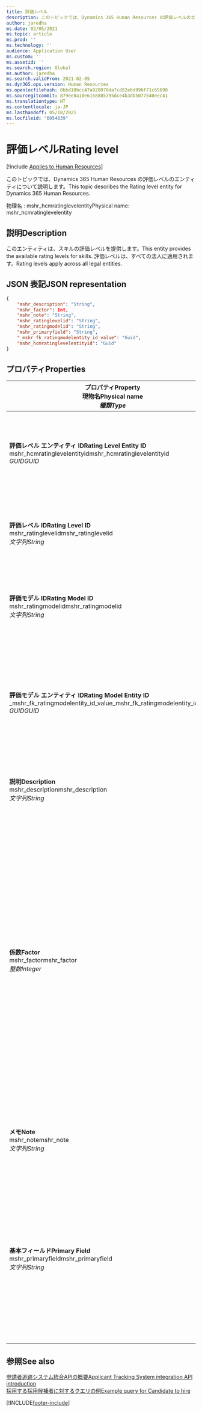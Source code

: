 ```yaml
---
title: 評価レベル
description: このトピックでは、Dynamics 365 Human Resources の評価レベルのエンティティについて説明します。
author: jaredha
ms.date: 02/05/2021
ms.topic: article
ms.prod: ''
ms.technology: ''
audience: Application User
ms.custom: ''
ms.assetid: ''
ms.search.region: Global
ms.author: jaredha
ms.search.validFrom: 2021-02-05
ms.dyn365.ops.version: Human Resources
ms.openlocfilehash: 8bbd10bcc47a928070da7cd82e6d996f71c65698
ms.sourcegitcommit: 879ee8a10e6158885795dce4b3db5077540eec41
ms.translationtype: HT
ms.contentlocale: ja-JP
ms.lasthandoff: 05/18/2021
ms.locfileid: "6054839"
---
```

# <a name="rating-level"></a><span data-ttu-id="e02d4-103">評価レベル</span><span class="sxs-lookup"><span data-stu-id="e02d4-103">Rating level</span></span>

[!include [Applies to Human Resources](../includes/applies-to-hr.md)]

<span data-ttu-id="e02d4-104">このトピックでは、Dynamics 365 Human Resources の評価レベルのエンティティについて説明します。</span><span class="sxs-lookup"><span data-stu-id="e02d4-104">This topic describes the Rating level entity for Dynamics 365 Human Resources.</span></span>

<span data-ttu-id="e02d4-105">物理名 : mshr_hcmratinglevelentity</span><span class="sxs-lookup"><span data-stu-id="e02d4-105">Physical name: mshr_hcmratinglevelentity</span></span>

## <a name="description"></a><span data-ttu-id="e02d4-106">説明</span><span class="sxs-lookup"><span data-stu-id="e02d4-106">Description</span></span>

<span data-ttu-id="e02d4-107">このエンティティは、スキルの評価レベルを提供します。</span><span class="sxs-lookup"><span data-stu-id="e02d4-107">This entity provides the available rating levels for skills.</span></span> <span data-ttu-id="e02d4-108">評価レベルは、すべての法人に適用されます。</span><span class="sxs-lookup"><span data-stu-id="e02d4-108">Rating levels apply across all legal entities.</span></span>

## <a name="json-representation"></a><span data-ttu-id="e02d4-109">JSON 表記</span><span class="sxs-lookup"><span data-stu-id="e02d4-109">JSON representation</span></span>

```json
{
    "mshr_description": "String",
    "mshr_factor": Int,
    "mshr_note": "String",
    "mshr_ratinglevelid": "String",
    "mshr_ratingmodelid": "String",
    "mshr_primaryfield": "String",
    "_mshr_fk_ratingmodelentity_id_value": "Guid",
    "mshr_hcmratinglevelentityid": "Guid"
}
```

## <a name="properties"></a><span data-ttu-id="e02d4-110">プロパティ</span><span class="sxs-lookup"><span data-stu-id="e02d4-110">Properties</span></span>

| <span data-ttu-id="e02d4-111">プロパティ</span><span class="sxs-lookup"><span data-stu-id="e02d4-111">Property</span></span><br><span data-ttu-id="e02d4-112">**現物名**</span><span class="sxs-lookup"><span data-stu-id="e02d4-112">**Physical name**</span></span><br><span data-ttu-id="e02d4-113">**_種類_**</span><span class="sxs-lookup"><span data-stu-id="e02d4-113">**_Type_**</span></span> | <span data-ttu-id="e02d4-114">使用</span><span class="sxs-lookup"><span data-stu-id="e02d4-114">Use</span></span> | <span data-ttu-id="e02d4-115">説明</span><span class="sxs-lookup"><span data-stu-id="e02d4-115">Description</span></span> |
| --- | --- | --- |
| <span data-ttu-id="e02d4-116">**評価レベル エンティティ ID**</span><span class="sxs-lookup"><span data-stu-id="e02d4-116">**Rating Level Entity ID**</span></span><br><span data-ttu-id="e02d4-117">mshr_hcmratinglevelentityid</span><span class="sxs-lookup"><span data-stu-id="e02d4-117">mshr_hcmratinglevelentityid</span></span><br><span data-ttu-id="e02d4-118">*GUID*</span><span class="sxs-lookup"><span data-stu-id="e02d4-118">*GUID*</span></span> | <span data-ttu-id="e02d4-119">読み取り専用</span><span class="sxs-lookup"><span data-stu-id="e02d4-119">Read-only</span></span><br><span data-ttu-id="e02d4-120">必須</span><span class="sxs-lookup"><span data-stu-id="e02d4-120">Required</span></span><br><span data-ttu-id="e02d4-121">システム生成</span><span class="sxs-lookup"><span data-stu-id="e02d4-121">System-generated</span></span> | <span data-ttu-id="e02d4-122">システムが生成した、レベルの一意識別子です。</span><span class="sxs-lookup"><span data-stu-id="e02d4-122">The system-generated unique identifier for the level.</span></span> |
| <span data-ttu-id="e02d4-123">**評価レベル ID**</span><span class="sxs-lookup"><span data-stu-id="e02d4-123">**Rating Level ID**</span></span><br><span data-ttu-id="e02d4-124">mshr_ratinglevelid</span><span class="sxs-lookup"><span data-stu-id="e02d4-124">mshr_ratinglevelid</span></span><br><span data-ttu-id="e02d4-125">*文字列*</span><span class="sxs-lookup"><span data-stu-id="e02d4-125">*String*</span></span> | <span data-ttu-id="e02d4-126">読み取り/書き込み</span><span class="sxs-lookup"><span data-stu-id="e02d4-126">Read/write</span></span><br><span data-ttu-id="e02d4-127">必須</span><span class="sxs-lookup"><span data-stu-id="e02d4-127">Required</span></span> | <span data-ttu-id="e02d4-128">ユーザーが読取り可能なレベルの一意識別子です。</span><span class="sxs-lookup"><span data-stu-id="e02d4-128">User-readable unique identifier for the level.</span></span> |
| <span data-ttu-id="e02d4-129">**評価モデル ID**</span><span class="sxs-lookup"><span data-stu-id="e02d4-129">**Rating Model ID**</span></span><br><span data-ttu-id="e02d4-130">mshr_ratingmodelid</span><span class="sxs-lookup"><span data-stu-id="e02d4-130">mshr_ratingmodelid</span></span><br><span data-ttu-id="e02d4-131">*文字列*</span><span class="sxs-lookup"><span data-stu-id="e02d4-131">*String*</span></span> | <span data-ttu-id="e02d4-132">読み取り/書き込み</span><span class="sxs-lookup"><span data-stu-id="e02d4-132">Read/write</span></span><br><span data-ttu-id="e02d4-133">必須</span><span class="sxs-lookup"><span data-stu-id="e02d4-133">Required</span></span> | <span data-ttu-id="e02d4-134">評価レベルが属する評価モデルです。</span><span class="sxs-lookup"><span data-stu-id="e02d4-134">The rating model to which the rating level belongs.</span></span> |
| <span data-ttu-id="e02d4-135">**評価モデル エンティティ ID**</span><span class="sxs-lookup"><span data-stu-id="e02d4-135">**Rating Model Entity ID**</span></span><br><span data-ttu-id="e02d4-136">_mshr_fk_ratingmodelentity_id_value</span><span class="sxs-lookup"><span data-stu-id="e02d4-136">_mshr_fk_ratingmodelentity_id_value</span></span><br><span data-ttu-id="e02d4-137">*GUID*</span><span class="sxs-lookup"><span data-stu-id="e02d4-137">*GUID*</span></span> | <span data-ttu-id="e02d4-138">読み取り専用</span><span class="sxs-lookup"><span data-stu-id="e02d4-138">Read-only</span></span><br><span data-ttu-id="e02d4-139">必須</span><span class="sxs-lookup"><span data-stu-id="e02d4-139">Required</span></span><br><span data-ttu-id="e02d4-140">外部キー : mshr_hcmratingmodelentity の mshr_hcmratingmodelentityid</span><span class="sxs-lookup"><span data-stu-id="e02d4-140">Foreign key: mshr_hcmratingmodelentityid of mshr_hcmratingmodelentity</span></span> | <span data-ttu-id="e02d4-141">システムが生成する、評価レベルが属する評価モデルの識別子です。</span><span class="sxs-lookup"><span data-stu-id="e02d4-141">The system-generated identifier for the rating model to which the rating level belongs.</span></span> |
| <span data-ttu-id="e02d4-142">**説明**</span><span class="sxs-lookup"><span data-stu-id="e02d4-142">**Description**</span></span><br><span data-ttu-id="e02d4-143">mshr_description</span><span class="sxs-lookup"><span data-stu-id="e02d4-143">mshr_description</span></span><br><span data-ttu-id="e02d4-144">*文字列*</span><span class="sxs-lookup"><span data-stu-id="e02d4-144">*String*</span></span> | <span data-ttu-id="e02d4-145">読み取り/書き込み</span><span class="sxs-lookup"><span data-stu-id="e02d4-145">Read/write</span></span><br><span data-ttu-id="e02d4-146">必須</span><span class="sxs-lookup"><span data-stu-id="e02d4-146">Required</span></span> | <span data-ttu-id="e02d4-147">評価レベルの説明です。</span><span class="sxs-lookup"><span data-stu-id="e02d4-147">The description of the rating level.</span></span> |
| <span data-ttu-id="e02d4-148">**係数**</span><span class="sxs-lookup"><span data-stu-id="e02d4-148">**Factor**</span></span><br><span data-ttu-id="e02d4-149">mshr_factor</span><span class="sxs-lookup"><span data-stu-id="e02d4-149">mshr_factor</span></span><br><span data-ttu-id="e02d4-150">*整数*</span><span class="sxs-lookup"><span data-stu-id="e02d4-150">*Integer*</span></span> | <span data-ttu-id="e02d4-151">読み取り/書き込み</span><span class="sxs-lookup"><span data-stu-id="e02d4-151">Read/write</span></span><br><span data-ttu-id="e02d4-152">必須</span><span class="sxs-lookup"><span data-stu-id="e02d4-152">Required</span></span> | <span data-ttu-id="e02d4-153">評価レベルの係数です。</span><span class="sxs-lookup"><span data-stu-id="e02d4-153">The factor for the rating level.</span></span> <span data-ttu-id="e02d4-154">評価レベルの異なる数の項目を比較する際には、スコアを正規化するためにこの係数が使用されます。</span><span class="sxs-lookup"><span data-stu-id="e02d4-154">When you compare items with a different number of rating levels, the factor is used to normalize the scores.</span></span> <span data-ttu-id="e02d4-155">値は 0 (ゼロ) から 9 までの間の整数値である必要があります。</span><span class="sxs-lookup"><span data-stu-id="e02d4-155">The value must be an integer between 0 and 9.</span></span> |
| <span data-ttu-id="e02d4-156">**メモ**</span><span class="sxs-lookup"><span data-stu-id="e02d4-156">**Note**</span></span><br><span data-ttu-id="e02d4-157">mshr_note</span><span class="sxs-lookup"><span data-stu-id="e02d4-157">mshr_note</span></span><br><span data-ttu-id="e02d4-158">*文字列*</span><span class="sxs-lookup"><span data-stu-id="e02d4-158">*String*</span></span> | <span data-ttu-id="e02d4-159">読み取り/書き込み</span><span class="sxs-lookup"><span data-stu-id="e02d4-159">Read/write</span></span><br><span data-ttu-id="e02d4-160">オプション</span><span class="sxs-lookup"><span data-stu-id="e02d4-160">Optional</span></span> | <span data-ttu-id="e02d4-161">評価レベルに関連付けられているメモです。</span><span class="sxs-lookup"><span data-stu-id="e02d4-161">Any notes associated with the rating level.</span></span> |
| <span data-ttu-id="e02d4-162">**基本フィールド**</span><span class="sxs-lookup"><span data-stu-id="e02d4-162">**Primary Field**</span></span><br><span data-ttu-id="e02d4-163">mshr_primaryfield</span><span class="sxs-lookup"><span data-stu-id="e02d4-163">mshr_primaryfield</span></span><br><span data-ttu-id="e02d4-164">*文字列*</span><span class="sxs-lookup"><span data-stu-id="e02d4-164">*String*</span></span> | <span data-ttu-id="e02d4-165">読み取り専用</span><span class="sxs-lookup"><span data-stu-id="e02d4-165">Read-only</span></span><br><span data-ttu-id="e02d4-166">必須</span><span class="sxs-lookup"><span data-stu-id="e02d4-166">Required</span></span> | <span data-ttu-id="e02d4-167">エンティティ レコードの識別子として使用されるフィールドです。</span><span class="sxs-lookup"><span data-stu-id="e02d4-167">Field to be used as an identifier of the entity record.</span></span> <span data-ttu-id="e02d4-168">評価レベル ID と評価モデル ID の組み合わせです。</span><span class="sxs-lookup"><span data-stu-id="e02d4-168">Combination of rating level ID and rating model ID.</span></span> |

## <a name="see-also"></a><span data-ttu-id="e02d4-169">参照</span><span class="sxs-lookup"><span data-stu-id="e02d4-169">See also</span></span>

[<span data-ttu-id="e02d4-170">申請者追跡システム統合APIの概要</span><span class="sxs-lookup"><span data-stu-id="e02d4-170">Applicant Tracking System integration API introduction</span></span>](hr-admin-integration-ats-api-introduction.md)<br>
[<span data-ttu-id="e02d4-171">採用する採用候補者に対するクエリの例</span><span class="sxs-lookup"><span data-stu-id="e02d4-171">Example query for Candidate to hire</span></span>](hr-admin-integration-ats-api-candidate-to-hire-example-query.md)



[!INCLUDE[footer-include](../includes/footer-banner.md)]